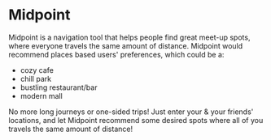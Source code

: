 # Midpoint
Midpoint is a navigation tool that helps people find great meet-up spots, where everyone travels the same amount of distance. 
Midpoint would recommend places based users' preferences, which could be a:
- cozy cafe
- chill park
- bustling restaurant/bar
- modern mall

No more long journeys or one-sided trips! Just enter your & your friends' locations, and let Midpoint recommend some desired spots where all of you travels the same amount of distance!
